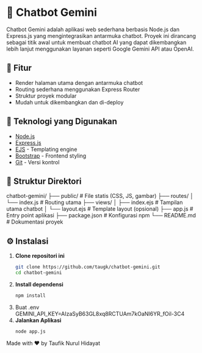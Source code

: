 # 🤖 Chatbot Gemini

Chatbot Gemini adalah aplikasi web sederhana berbasis Node.js dan Express.js yang mengintegrasikan antarmuka chatbot. Proyek ini dirancang sebagai titik awal untuk membuat chatbot AI yang dapat dikembangkan lebih lanjut menggunakan layanan seperti Google Gemini API atau OpenAI.

## 🚀 Fitur

- Render halaman utama dengan antarmuka chatbot
- Routing sederhana menggunakan Express Router
- Struktur proyek modular
- Mudah untuk dikembangkan dan di-deploy

## 🧰 Teknologi yang Digunakan

- [Node.js](https://nodejs.org/)
- [Express.js](https://expressjs.com/)
- [EJS](https://ejs.co/) - Templating engine
- [Bootstrap](https://getbootstrap.com/) - Frontend styling
- [Git](https://git-scm.com/) - Versi kontrol

## 📁 Struktur Direktori

chatbot-gemini/
├── public/ # File statis (CSS, JS, gambar)
├── routes/
│ └── index.js # Routing utama
├── views/
│ ├── index.ejs # Tampilan utama chatbot
│ └── layout.ejs # Template layout (opsional)
├── app.js # Entry point aplikasi
├── package.json # Konfigurasi npm
└── README.md # Dokumentasi proyek


## ⚙️ Instalasi

1. **Clone repositori ini**
   ```bash
   git clone https://github.com/taugk/chatbot-gemini.git
   cd chatbot-gemini
2. **Install dependensi**
   ```bash
   npm install
4. Buat .env
   GEMINI_API_KEY=AIzaSyB63GL8xq8RCTUAm7kOaNI6YR_fOil-3C4
6. **Jalankan Aplikasi**
   ```bash
   node app.js
Made with ❤️ by Taufik Nurul Hidayat
